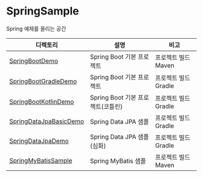 # SpringSample

Spring 예제를 올리는 공간

| 디렉토리 | 설명 | 비고 |
| --- | --- | --- |
| [SpringBootDemo](https://github.com/sangki930/SpringSample/tree/main/SpringBootDemo) | Spring Boot 기본 프로젝트 | 프로젝트 빌드 Maven |
| [SpringBootGradleDemo](https://github.com/sangki930/SpringSample/tree/main/SpringBootGradleDemo) | Spring Boot 기본 프로젝트 | 프로젝트 빌드 Gradle |
| [SpringBootKotlinDemo](https://github.com/sangki930/SpringSample/tree/main/SpringBootKotlinDemo) | Spring Boot 기본 프로젝트(코틀린) | 프로젝트 빌드 Gradle |
| [SpringDataJpaBasicDemo](https://github.com/sangki930/SpringSample/tree/main/SpringDataJpaBasicDemo) | Spring Data JPA 샘플 | 프로젝트 빌드 Gradle |
| [SpringDataJpaDemo](https://github.com/sangki930/SpringSample/tree/main/SpringDataJpaDemo) | Spring Data JPA 샘플(심화) | 프로젝트 빌드 Gradle |
| [SpringMyBatisSample](https://github.com/sangki930/SpringSample/tree/main/SpringMyBatisSample) | Spring MyBatis 샘플 | 프로젝트 빌드 Maven |
